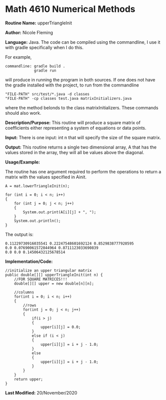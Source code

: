 # Math 4610 Numerical Methods

**Routine Name:**           upperTriangleInit

**Author:** Nicole Fleming

**Language:** Java. The code can be compiled using the commandline, I use it with gradle specifically when I do this.

For example,

    commandline: gradle build .
                 gradle run

will produce in running the program in both sources. If one does not have the gradle installed with the project, to run from the commandline

    "FILE-PATH" src/test/*.java -d classes
    "FILE-PATH" -cp classes test.java matrixInitializers.java
    
where the method belonds to the class matrixInitializers. These commands should also work.

**Description/Purpose:** This routine will produce a square matrix of coefficients either representing a system of equations or data points.

**Input:** There is one input: int n that will specify the size of the square matrix. 

**Output:** This routine returns a single two dimensional array, A that has the values stored in the array, they will all be values above the diagonal. 

**Usage/Example:**

The routine has one argument required to perform the operations to return a matrix with the values specified in Ainit.

    A = mat.lowerTriangleInit(n);
    
    for (int i = 0; i < n; i++)
    {
        for (int j = 0; j < n; j++)
        {
            System.out.print(A[i][j] + ", ");
        }
        System.out.println();
    }

The output is:

    0.11229730916035541 0.22247548601692124 0.8529838777920595 
    0.0 0.07690061572844964 0.8711123033690839 
    0.0 0.0 0.14506432125678514 
  
  

**Implementation/Code:** 

    //initialize an upper triangular matrix
    public double[][] upperTriangleInit(int n) {
        //FOR SQUARE MATRICES!!!
        double[][] upper = new double[n][n];

        //columns
        for(int i = 0; i < n; i++)
        {
            //rows
            for(int j = 0; j < n; j++)
            {
                if(i > j)
                {
                    upper[i][j] = 0.0;
                }
                else if (i < j)
                {
                    upper[i][j] = i + j - 1.0;
                }
                else
                {
                    upper[i][j] = i + j - 1.0;
                }
            }
        }
        return upper;
    }

**Last Modified:** 20/November/2020

